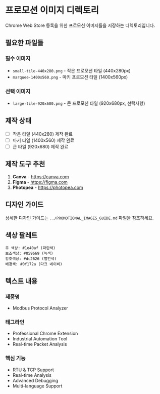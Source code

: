 # 프로모션 이미지 디렉토리

Chrome Web Store 등록을 위한 프로모션 이미지들을 저장하는 디렉토리입니다.

## 필요한 파일들

### 필수 이미지
- `small-tile-440x280.png` - 작은 프로모션 타일 (440x280px)
- `marquee-1400x560.png` - 마키 프로모션 타일 (1400x560px)

### 선택 이미지  
- `large-tile-920x680.png` - 큰 프로모션 타일 (920x680px, 선택사항)

## 제작 상태

- [ ] 작은 타일 (440x280) 제작 완료
- [ ] 마키 타일 (1400x560) 제작 완료
- [ ] 큰 타일 (920x680) 제작 완료

## 제작 도구 추천

1. **Canva** - https://canva.com
2. **Figma** - https://figma.com  
3. **Photopea** - https://photopea.com

## 디자인 가이드

상세한 디자인 가이드는 `../PROMOTIONAL_IMAGES_GUIDE.md` 파일을 참조하세요.

## 색상 팔레트

```
주 색상: #1e40af (파란색)
보조색상: #059669 (녹색)  
강조색상: #dc2626 (빨간색)
배경색: #0f172a (다크 네이비)
```

## 텍스트 내용

### 제품명
- Modbus Protocol Analyzer

### 태그라인
- Professional Chrome Extension
- Industrial Automation Tool
- Real-time Packet Analysis

### 핵심 기능
- RTU & TCP Support
- Real-time Analysis
- Advanced Debugging
- Multi-language Support
